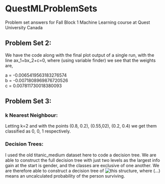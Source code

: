 # QuestMLProblemSets
Problem set answers for Fall Block 1 Machine Learning course at Quest University Canada

## Problem Set 2:
We have the code along with the final plot output of a single run, with the line ax_1+bx_2+c=0, where (using variable finder) we see that the weights are,

a = -0.0065419563183276574  
b = -0.0071808969876720526  
c = 0.007811730018380093

## Problem Set 3:
### k Nearest Neighbour:  
Letting k=2 and with the points (0.8, 0.2), (0.55,02), (0.2, 0.4) we get them classified as 0, 0, 1 respectively.

### Decision Trees:
I used the old titanic_medium dataset here to code a decision tree. We are able to construct the full decision tree with just two levels as the largest info gain at the start is gender, and the classes are exclusive of one another. We are therefore able to construct a decision tree of ![this](mermaidjs.github.io/mermaid-live-editor/#/view/eyJjb2RlIjoiZ3JhcGggVERcbkEoRmVtYWxlPykgLS0-fHl8IEIoQ2xhc3MyPylcbkEgLS0-fG58IEMoQ2xhc3MxPylcbkItLT58eXxEKC4uLilcbkItLT58bnxFKENsYXNzMz8pXG5DLS0-fHl8RiguLi4pXG5DLS0-fG58RyhDbGFzczM_KVxuRS0tPnx5fEgoLi4uKVxuRS0tPnxufEkoQ2xhc3MxKVxuRy0tPnx5fEooLi4uKVxuRy0tPnxufEsoQ2xhc3MyKVxuIiwibWVybWFpZCI6eyJ0aGVtZSI6ImRlZmF1bHQifX0) structure, where (...) means an uncalculated probability of the person surviving.
